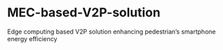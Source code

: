 # MEC-based-V2P-solution
Edge computing based V2P solution enhancing pedestrian’s smartphone energy efficiency
